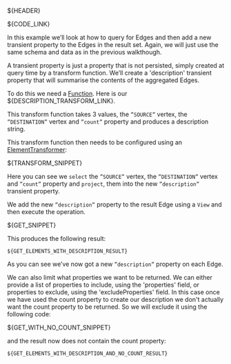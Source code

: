 ${HEADER}

${CODE_LINK}

In this example we’ll look at how to query for Edges and then add a new transient property to the Edges in the result set.
Again, we will just use the same schema and data as in the previous walkthough. 

A transient property is just a property that is not persisted, simply created at query time by a transform function. We’ll create a 'description' transient property that will summarise the contents of the aggregated Edges.

To do this we need a [Function](https://docs.oracle.com/javase/8/docs/api/java/util/function/Function.html). Here is our ${DESCRIPTION_TRANSFORM_LINK}.

This transform function takes 3 values, the `”SOURCE”` vertex, the `”DESTINATION”` vertex and `”count”` property and produces a description string.

This transform function then needs to be configured using an [ElementTransformer](http://gchq.github.io/Gaffer/uk/gov/gchq/gaffer/data/element/function/ElementTransformer.html):

${TRANSFORM_SNIPPET}

Here you can see we `select` the `”SOURCE”` vertex, the `”DESTINATION”` vertex and `”count”` property and `project`, them into the new `”description”` transient property.

We add the new `”description”` property to the result Edge using a `View` and then execute the operation.

${GET_SNIPPET}

This produces the following result:

```
${GET_ELEMENTS_WITH_DESCRIPTION_RESULT}
```

As you can see we’ve now got a new `”description”` property on each Edge.

We can also limit what properties we want to be returned. We can either provide
a list of properties to include, using the 'properties' field, or properties
to exclude, using the 'excludeProperties' field. In this case once we have used
the count property to create our description we don't actually want the count
property to be returned. So we will exclude it using the following code:

${GET_WITH_NO_COUNT_SNIPPET}

and the result now does not contain the count property:

```
${GET_ELEMENTS_WITH_DESCRIPTION_AND_NO_COUNT_RESULT}
```

